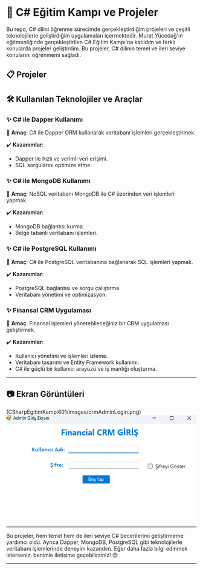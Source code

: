 # 🚀 C# Eğitim Kampı ve Projeler

Bu repo, C# dilini öğrenme sürecimde gerçekleştirdiğim projeleri ve çeşitli teknolojilerle geliştirdiğim uygulamaları içermektedir. Murat Yücedağ'ın eğitmenliğinde gerçekleştirilen C# Eğitim Kampı'na katıldım ve farklı konularda projeler geliştirdim. Bu projeler, C# dilinin temel ve ileri seviye konularını öğrenmemi sağladı.

## 📋 Projeler

## 🛠️ Kullanılan Teknolojiler ve Araçlar

### ✨ C# ile Dapper Kullanımı
📌 **Amaç**: C# ile Dapper ORM kullanarak veritabanı işlemleri gerçekleştirmek.

✔️ **Kazanımlar**:
- Dapper ile hızlı ve verimli veri erişimi.
- SQL sorgularını optimize etme.

### ✨ C# ile MongoDB Kullanımı
📌 **Amaç**: NoSQL veritabanı MongoDB ile C# üzerinden veri işlemleri yapmak.

✔️ **Kazanımlar**:
- MongoDB bağlantısı kurma.
- Belge tabanlı veritabanı işlemleri.

### ✨ C# ile PostgreSQL Kullanımı
📌 **Amaç**: C# ile PostgreSQL veritabanına bağlanarak SQL işlemleri yapmak.

✔️ **Kazanımlar**:
- PostgreSQL bağlantısı ve sorgu çalıştırma.
- Veritabanı yönetimi ve optimizasyon.

### ✨ Finansal CRM Uygulaması
📌 **Amaç**: Finansal işlemleri yönetebileceğiniz bir CRM uygulaması geliştirmek.

✔️ **Kazanımlar**:
- Kullanıcı yönetimi ve işlemleri izleme.
- Veritabanı tasarımı ve Entity Framework kullanımı.
- C# ile güçlü bir kullanıcı arayüzü ve iş mantığı oluşturma.

---

## 📷 Ekran Görüntüleri

(CSharpEgitimKampi601/images/crmAdminLogin.png)
![Admin Login Resmi](CSharpEgitimKampi601/images/crmAdminLogin.png)

---

Bu projeler, hem temel hem de ileri seviye C# becerilerimi geliştirmeme yardımcı oldu. Ayrıca Dapper, MongoDB, PostgreSQL gibi teknolojilerle veritabanı işlemlerinde deneyim kazandım. Eğer daha fazla bilgi edinmek isterseniz, benimle iletişime geçebilirsiniz! 😊

---
